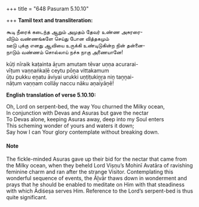 +++
title = "648 Pasuram 5.10.10"

+++
**Tamil text and transliteration:**

கூடி நீரைக் கடைந்த ஆறும் அமுதம் தேவர் உண்ண அசுரரை-  
வீடும் வண்ணங்களே செய்து போன வித்தகமும்  
ஊடு புக்கு எனது ஆவியை உருக்கி உண்டிடுகின்ற நின் தன்னை-  
நாடும் வண்ணம் சொல்லாய் நச்சு நாகு அணையானே!

kūṭi nīraik kaṭainta āṟum amutam tēvar uṇṇa acurarai-  
vīṭum vaṇṇaṅkaḷē ceytu pōṉa vittakamum  
ūṭu pukku eṉatu āviyai urukki uṇṭiṭukiṉṟa niṉ taṉṉai-  
nāṭum vaṇṇam collāy naccu nāku aṇaiyāṉē!

**English translation of verse 5.10.10:**

Oh, Lord on serpent-bed, the way You churned the Milky ocean,  
In conjunction with Devas and Asuras but gave the nectar  
To Devas alone, keeping Asuras away, deep into my Soul enters  
This scheming wonder of yours and waters it down;  
Say how I can Your glory contemplate without breaking down.

#### Note

The fickle-minded Asuras gave up their bid for the nectar that came from the Milky ocean, when they beheld Lord Viṣṇu’s Mohinī Avatāra of ravishing feminine charm and ran after the strange Visitor. Contemplating this wonderful sequence of events, the Āḻvār thaws down in wonderment and prays that he should be enabled to meditate on Him with that steadiness with which Ādiśeṣa serves Him. Reference to the Lord’s serpent-bed is thus quite significant.


